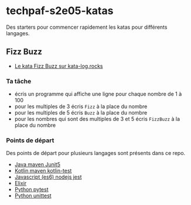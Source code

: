 # techpaf-s2e05-katas

Des starters pour commencer rapidement les katas pour différents langages.

## Fizz Buzz

* [Le kata Fizz Buzz sur kata-log.rocks](http://kata-log.rocks/fizz-buzz-kata)


### Ta tâche

* écris un programme qui affiche une ligne pour chaque nombre de 1 à 100
* pour les multiples de 3 écris `Fizz` à la place du nombre
* pour les multiples de 5 écris `Buzz` à la place du nombre
* pour les nombres qui sont des multiples de 3 et 5 écris `FizzBuzz` à la place du nombre

### Points de départ

Des points de départ pour plusieurs langages sont présents dans ce repo.

* [Java maven Junit5](fizzbuzz/kata-fizzbuzz-java)
* [Kotlin maven kotlin-test](fizzbuzz/kata-fizzbuzz-kotlin)
* [Javascript (es6) nodejs jest](fizzbuzz/kata-fizzbuzz-js-jest)
* [Elixir](fizzbuzz/kata-fizzbuzz-elixir)
* [Python pytest](fizzbuzz/kata-fizzbuzz-python/pytest)
* [Python unittest](fizzbuzz/kata-fizzbuzz-python/unittest)

